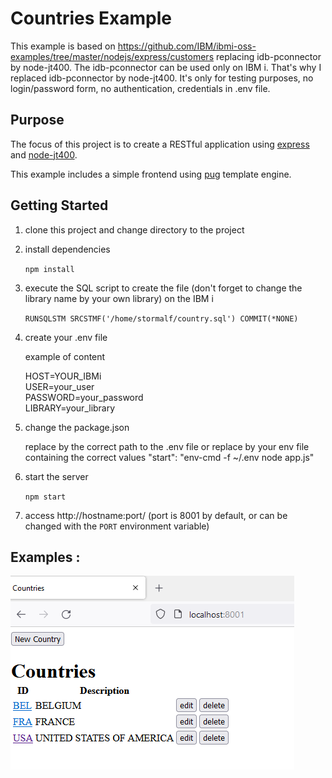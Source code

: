 # Countries Example

This example is based on https://github.com/IBM/ibmi-oss-examples/tree/master/nodejs/express/customers replacing idb-pconnector by node-jt400.
The idb-pconnector can be used only on IBM i. That's why I replaced idb-pconnector by node-jt400.
It's only for testing purposes, no login/password form, no authentication, credentials in .env file.

## Purpose

The focus of this project is to create a RESTful application using [express](https://www.npmjs.com/package/express) and [node-jt400](https://www.npmjs.com/package/node-jt400).

This example includes a simple frontend using [pug](https://www.npmjs.com/package/pug) template engine.

## Getting Started

1. clone this project and change directory to the project

2. install dependencies

   `npm install`

3. execute the SQL script to create the file (don't forget to change the library name by your own library)
   on the IBM i

   `RUNSQLSTM SRCSTMF('/home/stormalf/country.sql') COMMIT(*NONE)`

4. create your .env file

   example of content

   HOST=YOUR_IBMi\
   USER=your_user\
   PASSWORD=your_password\
   LIBRARY=your_library

5. change the package.json

   replace by the correct path to the .env file or replace by your env file containing the correct values
   "start": "env-cmd -f ~/.env node app.js"

6. start the server

   `npm start`

7. access http://hostname:port/ (port is 8001 by default, or can be changed with the `PORT` environment variable)

## Examples :

![list of countries](https://github.com/stormalf/nodejs-ibmi-examples/blob/main/country_example/country.png)
